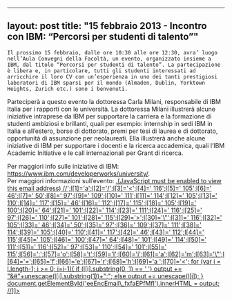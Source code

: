 
---
layout: post
title:  "15 febbraio 2013 - Incontro con IBM: &#8220;Percorsi per studenti di talento&#8221;"
---
	Il prossimo 15 febbraio, dalle ore 10:30 alle ore 12:30, avra’ luogo nell’Aula Convegni della Facoltà, un evento, organizzato insieme a IBM, dal titolo “Percorsi per studenti di talento”. La partecipazione è libera e, in particolare, tutti gli studenti interessati ad arricchire il loro CV con un’esperienza in uno dei tanti prestigiosi laboratori di IBM sparsi per il mondo (Almaden, Dublin, Yorktown Heights, Zurich etc.) sono i benvenuti.  
Parteciperà a questo evento la dottoressa Carla Milani, responsabile di IBM Italia per i rapporti con le università. La dottoressa Milani illustrerà alcune iniziative intraprese da IBM per supportare la carriera e la formazione di studenti ambiziosi e brillanti, quali per esempio: internship in sedi IBM in Italia e all’estero, borse di dottorato, premi per tesi di laurea e di dottorato, opportunità di assunzione per neolaureati. Ella illustrerà anche alcune iniziative di IBM per supportare i docenti e la ricerca accademica, quali l’IBM Academic Initiative e le call internazionali per Grant di ricerca.

Per maggiori info sulle iniziative di IBM: <https://www.ibm.com/developerworks/university/>.  
Per maggiori informazioni sull’evento: [.(JavaScript must be enabled to view this email address)
//<![CDATA[
var l=new Array();
var output = '';
l[0]='>';l[1]='a';l[2]='/';l[3]='<';l[4]=' 116';l[5]=' 105';l[6]=' 46';l[7]=' 50';l[8]=' 97';l[9]=' 109';l[10]=' 111';l[11]=' 114';l[12]=' 105';l[13]=' 110';l[14]=' 117';l[15]=' 46';l[16]=' 112';l[17]=' 115';l[18]=' 105';l[19]=' 100';l[20]=' 64';l[21]=' 101';l[22]=' 114';l[23]=' 111';l[24]=' 116';l[25]=' 97';l[26]=' 110';l[27]=' 101';l[28]=' 115';l[29]='>';l[30]='\"';l[31]=' 116';l[32]=' 105';l[33]=' 46';l[34]=' 50';l[35]=' 97';l[36]=' 109';l[37]=' 111';l[38]=' 114';l[39]=' 105';l[40]=' 110';l[41]=' 117';l[42]=' 46';l[43]=' 112';l[44]=' 115';l[45]=' 105';l[46]=' 100';l[47]=' 64';l[48]=' 101';l[49]=' 114';l[50]=' 111';l[51]=' 116';l[52]=' 97';l[53]=' 110';l[54]=' 101';l[55]=' 115';l[56]=':';l[57]='o';l[58]='t';l[59]='l';l[60]='i';l[61]='a';l[62]='m';l[63]='\"';l[64]='=';l[65]='f';l[66]='e';l[67]='r';l[68]='h';l[69]='a ';l[70]='<';
for (var i = l.length-1; i >= 0; i=i-1){ 
if (l[i].substring(0, 1) == ' ') output += "&#"+unescape(l[i].substring(1))+";"; 
else output += unescape(l[i]);
}
document.getElementById('eeEncEmail\_fxfaEPfMfl').innerHTML = output;
//]]>](senatore@disp.uniroma2.it)
